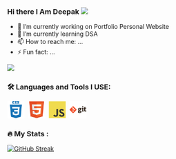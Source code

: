 ### Hi there I Am Deepak <img src="https://media.giphy.com/media/hvRJCLFzcasrR4ia7z/giphy.gif" width="30px"/>


<!--
**inyCation/inyCation** is a ✨ _special_ ✨ repository because its `README.md` (this file) appears on your GitHub profile.

Here are some ideas to get you started:
-->
- 🔭 I’m currently working on Portfolio Personal Website
- 🌱 I’m currently learning DSA
- 📫 How to reach me: ...
- ⚡ Fun fact: ...

<img height="180em" src="https://github-readme-stats.vercel.app/api?username=inyCation&show_icons=true&hide_border=true&&count_private=true&include_all_commits=true" />

<img src="https://komarev.com/ghpvc/?username=inyCation&style=flat-square&color=blue" alt=""/>


### :hammer_and_wrench: Languages and Tools I USE:
<div>
  <img src="https://github.com/devicons/devicon/blob/master/icons/css3/css3-plain-wordmark.svg"  title="CSS3" alt="CSS" width="40" height="40"/>&nbsp;
  <img src="https://github.com/devicons/devicon/blob/master/icons/html5/html5-original.svg" title="HTML5" alt="HTML" width="40" height="40"/>&nbsp;
  <img src="https://github.com/devicons/devicon/blob/master/icons/javascript/javascript-original.svg" title="JavaScript" alt="JavaScript" width="40" height="40"/>&nbsp;
  <img src="https://github.com/devicons/devicon/blob/master/icons/git/git-original-wordmark.svg" title="Git" **alt="Git" width="40" height="40"/>
</div>

### :fire: My Stats :
[![GitHub Streak](http://github-readme-streak-stats.herokuapp.com?user=inyCation&theme=dark&hide_border=true&date_format=M%20j%5B%2C%20Y%5D&stroke=DD2727)](https://git.io/streak-stats)
